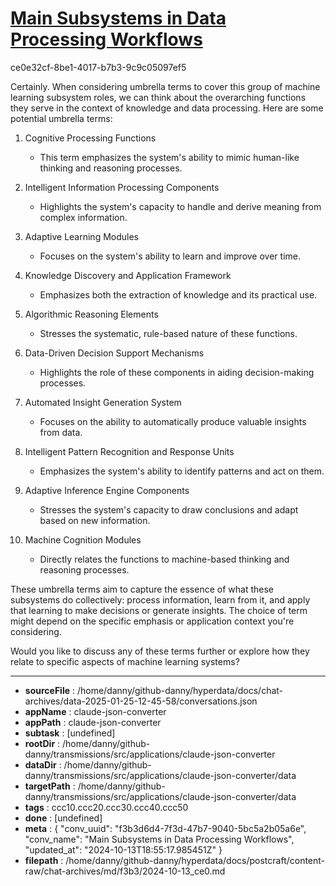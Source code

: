 # [Main Subsystems in Data Processing Workflows](https://claude.ai/chat/f3b3d6d4-7f3d-47b7-9040-5bc5a2b05a6e)

ce0e32cf-8be1-4017-b7b3-9c9c05097ef5

 Certainly. When considering umbrella terms to cover this group of machine learning subsystem roles, we can think about the overarching functions they serve in the context of knowledge and data processing. Here are some potential umbrella terms:

1. Cognitive Processing Functions
   - This term emphasizes the system's ability to mimic human-like thinking and reasoning processes.

2. Intelligent Information Processing Components
   - Highlights the system's capacity to handle and derive meaning from complex information.

3. Adaptive Learning Modules
   - Focuses on the system's ability to learn and improve over time.

4. Knowledge Discovery and Application Framework
   - Emphasizes both the extraction of knowledge and its practical use.

5. Algorithmic Reasoning Elements
   - Stresses the systematic, rule-based nature of these functions.

6. Data-Driven Decision Support Mechanisms
   - Highlights the role of these components in aiding decision-making processes.

7. Automated Insight Generation System
   - Focuses on the ability to automatically produce valuable insights from data.

8. Intelligent Pattern Recognition and Response Units
   - Emphasizes the system's ability to identify patterns and act on them.

9. Adaptive Inference Engine Components
   - Stresses the system's capacity to draw conclusions and adapt based on new information.

10. Machine Cognition Modules
    - Directly relates the functions to machine-based thinking and reasoning processes.

These umbrella terms aim to capture the essence of what these subsystems do collectively: process information, learn from it, and apply that learning to make decisions or generate insights. The choice of term might depend on the specific emphasis or application context you're considering.

Would you like to discuss any of these terms further or explore how they relate to specific aspects of machine learning systems?

---

* **sourceFile** : /home/danny/github-danny/hyperdata/docs/chat-archives/data-2025-01-25-12-45-58/conversations.json
* **appName** : claude-json-converter
* **appPath** : claude-json-converter
* **subtask** : [undefined]
* **rootDir** : /home/danny/github-danny/transmissions/src/applications/claude-json-converter
* **dataDir** : /home/danny/github-danny/transmissions/src/applications/claude-json-converter/data
* **targetPath** : /home/danny/github-danny/transmissions/src/applications/claude-json-converter/data
* **tags** : ccc10.ccc20.ccc30.ccc40.ccc50
* **done** : [undefined]
* **meta** : {
  "conv_uuid": "f3b3d6d4-7f3d-47b7-9040-5bc5a2b05a6e",
  "conv_name": "Main Subsystems in Data Processing Workflows",
  "updated_at": "2024-10-13T18:55:17.985451Z"
}
* **filepath** : /home/danny/github-danny/hyperdata/docs/postcraft/content-raw/chat-archives/md/f3b3/2024-10-13_ce0.md